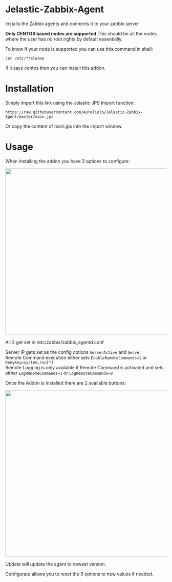 # Jelastic-Zabbix-Agent
Installs the Zabbix agents and connects it to your zabbix server


**Only CENTOS based nodes are supported** 
This should be all the nodes where the user has no root rights by default essentially.

To know if your node is supported you can use this command in shell:
```
cat /etc/*release
```
If it says centos then you can install this addon.


# Installation
Simply import this link using the Jelastic JPS Import function:
```
https://raw.githubusercontent.com/Aureliolo/Jelastic-Zabbix-Agent/master/main.jps
```

Or copy the content of main.jps into the import window.


# Usage
When installing the addon you have 3 options to configure:

<img src="https://github.com/panslothda/Jelastic-Zabbix-Agent/raw/master/images/configuration.png" width="520">

All 3 get set in /etc/zabbix/zabbix_agentd.conf

Server IP gets set as the config options <code>ServerActive</code> and <code>Server</code>\
Remote Command execution either sets <code>EnableRemoteCommands=1</code> or <code>DenyKey=system.run[*]</code> \
Remote Logging is only available if Remote Command is activated and sets either <code>LogRemoteCommands=1</code> or <code>LogRemoteCommands=0</code>


Once the Addon is installed there are 2 available buttons:

<img src="https://github.com/panslothda/Jelastic-Zabbix-Agent/raw/master/images/interface.png" width="520">

Update will update the agent to newest version.

Configurate allows you to reset the 3 options to new values if needed.

